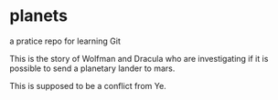# planets
 a pratice repo for learning Git

This is the story of Wolfman and Dracula who are investigating if it is possible to send a planetary lander to mars.

This is supposed to be a conflict from Ye. 
